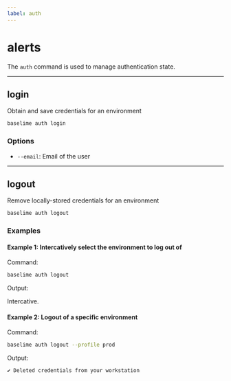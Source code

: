 ```yaml
---
label: auth
---
```


# alerts

The `auth` command is used to manage authentication state.

---

## login

Obtain and save credentials for an environment

```bash # :icon-terminal: terminal
baselime auth login
```

### Options

- `--email`: Email of the user

---

## logout

Remove locally-stored credentials for an environment

```bash # :icon-terminal: terminal
baselime auth logout
```

### Examples

#### Example 1: Intercatively select the environment to log out of

Command:

```bash # :icon-terminal: terminal
baselime auth logout
```

Output:

Intercative.

#### Example 2: Logout of a specific environment

Command:

```bash # :icon-terminal: terminal
baselime auth logout --profile prod
```

Output:

```txt # :icon-code: output
✔ Deleted credentials from your workstation
```
